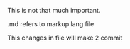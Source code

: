 This is not that much important.

.md refers to markup lang file

This changes in file will make 2 commit
